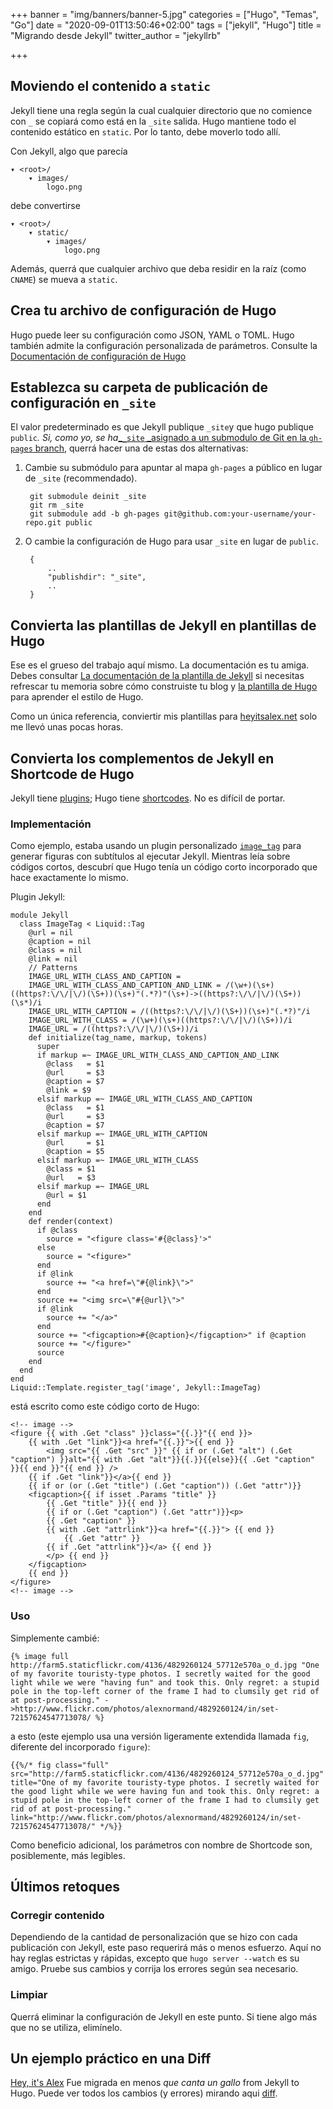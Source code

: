 +++
banner = "img/banners/banner-5.jpg"
categories = ["Hugo", "Temas", "Go"]
date = "2020-09-01T13:50:46+02:00"
tags = ["jekyll", "Hugo"]
title = "Migrando desde Jekyll"
twitter_author = "jekyllrb"

+++
## Moviendo el contenido a `static`

Jekyll tiene una regla según la cual cualquier directorio que no comience con `_` se copiará como está en la `_site` salida. Hugo mantiene todo el contenido estático en `static`. Por lo tanto, debe moverlo todo allí. 

Con Jekyll, algo que parecía

    ▾ <root>/
        ▾ images/
            logo.png

debe convertirse

    ▾ <root>/
        ▾ static/
            ▾ images/
                logo.png

Además, querrá que cualquier archivo que deba residir en la raíz (como `CNAME`) se mueva a `static`.

## Crea tu archivo de configuración de Hugo

Hugo puede leer su configuración como JSON, YAML o TOML. Hugo también admite la configuración personalizada de parámetros. Consulte la[ Documentación de configuración de Hugo](https://app.forestry.io/overview/configuration/)

## Establezca su carpeta de publicación de configuración en `_site`

El valor predeterminado es que Jekyll publique `_site`y que hugo publique `public`_. Si, como yo, se ha_[_`_site` _asignado a un submodulo de Git en la `gh-pages` branch](http://blog.blindgaenger.net/generate_github_pages_in_a_submodule.html), querrá hacer una de estas dos alternativas:

1. Cambie su submódulo para apuntar al mapa `gh-pages` a público en lugar de  `_site` (recommendado).

        git submodule deinit _site
        git rm _site
        git submodule add -b gh-pages git@github.com:your-username/your-repo.git public
2. O cambie la configuración de Hugo para usar  `_site` en lugar de `public`.

        {
            ..
            "publishdir": "_site",
            ..
        }

## Convierta las plantillas de Jekyll en plantillas de Hugo

Ese es el grueso del trabajo aquí mismo. La documentación es tu amiga. Debes consultar [La documentación de la plantilla de Jekyll](http://jekyllrb.com/docs/templates/) si necesitas refrescar tu memoria sobre cómo construiste tu blog y [la plantilla de Hugo](https://gohugo.io/templates/) para aprender el estilo de Hugo.

Como un única referencia, conviertir mis plantillas para [heyitsalex.net](http://heyitsalex.net/) solo me llevó unas pocas horas.

## Convierta los complementos de Jekyll en Shortcode de Hugo

Jekyll tiene [plugins](http://jekyllrb.com/docs/plugins/); Hugo tiene [shortcodes](/doc/shortcodes/). No es difícil de portar.

### Implementación

Como ejemplo, estaba usando un plugin personalizado [`image_tag`](https://github.com/alexandre-normand/alexandre-normand/blob/74bb12036a71334fdb7dba84e073382fc06908ec/_plugins/image_tag.rb) para generar figuras con subtítulos al ejecutar Jekyll. Mientras leía sobre códigos cortos, descubrí que Hugo tenía un código corto incorporado que hace exactamente lo mismo.

Plugin Jekyll:

    module Jekyll
      class ImageTag < Liquid::Tag
        @url = nil
        @caption = nil
        @class = nil
        @link = nil
        // Patterns
        IMAGE_URL_WITH_CLASS_AND_CAPTION =
        IMAGE_URL_WITH_CLASS_AND_CAPTION_AND_LINK = /(\w+)(\s+)((https?:\/\/|\/)(\S+))(\s+)"(.*?)"(\s+)->((https?:\/\/|\/)(\S+))(\s*)/i
        IMAGE_URL_WITH_CAPTION = /((https?:\/\/|\/)(\S+))(\s+)"(.*?)"/i
        IMAGE_URL_WITH_CLASS = /(\w+)(\s+)((https?:\/\/|\/)(\S+))/i
        IMAGE_URL = /((https?:\/\/|\/)(\S+))/i
        def initialize(tag_name, markup, tokens)
          super
          if markup =~ IMAGE_URL_WITH_CLASS_AND_CAPTION_AND_LINK
            @class   = $1
            @url     = $3
            @caption = $7
            @link = $9
          elsif markup =~ IMAGE_URL_WITH_CLASS_AND_CAPTION
            @class   = $1
            @url     = $3
            @caption = $7
          elsif markup =~ IMAGE_URL_WITH_CAPTION
            @url     = $1
            @caption = $5
          elsif markup =~ IMAGE_URL_WITH_CLASS
            @class = $1
            @url   = $3
          elsif markup =~ IMAGE_URL
            @url = $1
          end
        end
        def render(context)
          if @class
            source = "<figure class='#{@class}'>"
          else
            source = "<figure>"
          end
          if @link
            source += "<a href=\"#{@link}\">"
          end
          source += "<img src=\"#{@url}\">"
          if @link
            source += "</a>"
          end
          source += "<figcaption>#{@caption}</figcaption>" if @caption
          source += "</figure>"
          source
        end
      end
    end
    Liquid::Template.register_tag('image', Jekyll::ImageTag)

está escrito como este código corto de Hugo:

    <!-- image -->
    <figure {{ with .Get "class" }}class="{{.}}"{{ end }}>
        {{ with .Get "link"}}<a href="{{.}}">{{ end }}
            <img src="{{ .Get "src" }}" {{ if or (.Get "alt") (.Get "caption") }}alt="{{ with .Get "alt"}}{{.}}{{else}}{{ .Get "caption" }}{{ end }}"{{ end }} />
        {{ if .Get "link"}}</a>{{ end }}
        {{ if or (or (.Get "title") (.Get "caption")) (.Get "attr")}}
        <figcaption>{{ if isset .Params "title" }}
            {{ .Get "title" }}{{ end }}
            {{ if or (.Get "caption") (.Get "attr")}}<p>
            {{ .Get "caption" }}
            {{ with .Get "attrlink"}}<a href="{{.}}"> {{ end }}
                {{ .Get "attr" }}
            {{ if .Get "attrlink"}}</a> {{ end }}
            </p> {{ end }}
        </figcaption>
        {{ end }}
    </figure>
    <!-- image -->

### Uso

Simplemente cambié:

    {% image full http://farm5.staticflickr.com/4136/4829260124_57712e570a_o_d.jpg "One of my favorite touristy-type photos. I secretly waited for the good light while we were "having fun" and took this. Only regret: a stupid pole in the top-left corner of the frame I had to clumsily get rid of at post-processing." ->http://www.flickr.com/photos/alexnormand/4829260124/in/set-72157624547713078/ %}

a esto (este ejemplo usa una versión ligeramente extendida llamada `fig`, diferente del incorporado `figure`):

    {{%/* fig class="full" src="http://farm5.staticflickr.com/4136/4829260124_57712e570a_o_d.jpg" title="One of my favorite touristy-type photos. I secretly waited for the good light while we were having fun and took this. Only regret: a stupid pole in the top-left corner of the frame I had to clumsily get rid of at post-processing." link="http://www.flickr.com/photos/alexnormand/4829260124/in/set-72157624547713078/" */%}}

Como beneficio adicional, los parámetros con nombre de Shortcode son, posiblemente, más legibles.

## Últimos retoques

### Corregir contenido

Dependiendo de la cantidad de personalización que se hizo con cada publicación con Jekyll, este paso requerirá más o menos esfuerzo. Aquí no hay reglas estrictas y rápidas, excepto que `hugo server --watch` es su amigo. Pruebe sus cambios y corrija los errores según sea necesario.

### Limpiar

Querrá eliminar la configuración de Jekyll en este punto. Si tiene algo más que no se utiliza, elimínelo.

## Un ejemplo práctico en una Diff

[Hey, it's Alex](http://heyitsalex.net/) Fue migrada en menos _que canta un gallo_ from Jekyll to Hugo. Puede ver todos los cambios (y errores) mirando aqui [diff](https://github.com/alexandre-normand/alexandre-normand/compare/869d69435bd2665c3fbf5b5c78d4c22759d7613a...b7f6605b1265e83b4b81495423294208cc74d610).

